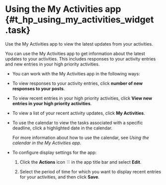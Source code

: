 # Using the My Activities app {#t_hp_using_my_activities_widget .task}

Use the My Activities app to view the latest updates from your activities.

You can use the My Activities app to get information about the latest updates to your activities. This includes responses to your activity entries and new entries in your high priority activities.

-   You can work with the My Activities app in the following ways:
-   To view responses to your activity entries, click **number of new responses to your posts**.

-   To view recent entries in your high priority activities, click **View new entries in your high priority activities**.

-   To view a list of your recent activity updates, click **My Activities**.

-   To use the calendar to view the tasks associated with a specific deadline, click a highlighted date in the calendar.

    For more information about how to use the calendar, see *Using the calendar in the My Activities app*.

-   To configure display settings for the app:

    1.  Click the **Actions** icon ![Actions icon](iconActions.png) in the app title bar and select **Edit**.

    2.  Select the period of time for which you want to display recent entries for your activities, and then click **Save**.


